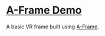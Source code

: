 # [A-Frame Demo](https://akshit13.github.io/aframe-demo/)

A basic VR frame built using [A-Frame](https://aframe.io/).
